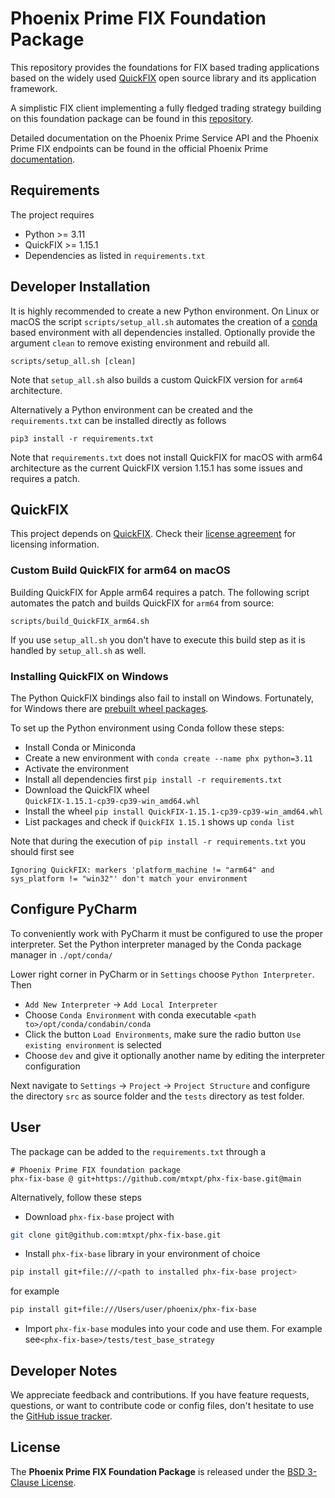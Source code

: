 # Phoenix Prime FIX Foundation Package 

This repository provides the foundations for FIX based trading applications based on the widely used 
[QuickFIX](https://QuickFIXengine.org) open source library and its application framework. 

A simplistic FIX client implementing a fully fledged trading strategy building on this foundation package 
can be found in this [repository](https://github.com/mtxpt/phx-fix-examples).

Detailed documentation on the Phoenix Prime Service API and the Phoenix Prime FIX endpoints can be found in the 
official Phoenix Prime [documentation](https://www.matrixport.com/docs/en-us/phoenix.html). 


## Requirements  

The project requires
  - Python >= 3.11
  - QuickFIX >= 1.15.1
  - Dependencies as listed in `requirements.txt`


## Developer Installation 

It is highly recommended to create a new Python environment. On Linux or macOS the script
`scripts/setup_all.sh` automates the creation of a [conda](https://docs.conda.io/en/latest/) 
based environment with all dependencies installed. Optionally provide the argument `clean` 
to remove existing environment and rebuild all. 

```
scripts/setup_all.sh [clean]
```

Note that `setup_all.sh` also builds a custom QuickFIX version for `arm64` architecture. 

Alternatively a Python environment can be created and the `requirements.txt` can 
be installed directly as follows 

``` 
pip3 install -r requirements.txt
```

Note that `requirements.txt` does not install QuickFIX for macOS with arm64 architecture
as the current QuickFIX version 1.15.1 has some issues and requires a patch. 


## QuickFIX 

This project depends on [QuickFIX](http://www.QuickFIXengine.org/). Check their [license agreement](http://www.QuickFIXengine.org/LICENSE) for licensing information.

### Custom Build QuickFIX for arm64 on macOS 

Building QuickFIX for Apple arm64 requires a patch. The following script
automates the patch and builds QuickFIX for `arm64` from source:

```
scripts/build_QuickFIX_arm64.sh
```

If you use `setup_all.sh` you don't have to execute this build step as it is handled by `setup_all.sh` as well.

### Installing QuickFIX on Windows

The Python QuickFIX bindings also fail to install on Windows. Fortunately, for Windows there are 
[prebuilt wheel packages](https://www.lfd.uci.edu/~gohlke/pythonlibs/#QuickFIX). 

To set up the Python environment using Conda follow these steps:
  - Install Conda or Miniconda
  - Create a new environment with `conda create --name phx python=3.11`
  - Activate the environment
  - Install all dependencies first `pip install -r requirements.txt` 
  - Download the QuickFIX wheel `QuickFIX‑1.15.1‑cp39‑cp39‑win_amd64.whl`
  - Install the wheel `pip install QuickFIX‑1.15.1‑cp39‑cp39‑win_amd64.whl`
  - List packages and check if `QuickFIX 1.15.1` shows up `conda list`

Note that during the execution of `pip install -r requirements.txt` you should first see

```
Ignoring QuickFIX: markers 'platform_machine != "arm64" and sys_platform != "win32"' don't match your environment
```


## Configure PyCharm

To conveniently work with PyCharm it must be configured to use the proper interpreter.
Set the Python interpreter managed by the Conda package manager in `./opt/conda/`

Lower right corner in PyCharm or in `Settings` choose `Python Interpreter`. Then

  - `Add New Interpreter` -> `Add Local Interpreter`
  - Choose `Conda Environment` with conda executable `<path to>/opt/conda/condabin/conda` 
  - Click the button `Load Environments`, make sure the radio button `Use existing environment` is selected
  - Choose `dev` and give it optionally another name by editing the interpreter configuration

Next navigate to `Settings` -> `Project` -> `Project Structure` and configure the directory `src` as 
source folder and the `tests` directory as test folder. 


## User 

The package can be added to the `requirements.txt` through a 

```
# Phoenix Prime FIX foundation package
phx-fix-base @ git+https://github.com/mtxpt/phx-fix-base.git@main
```


Alternatively, follow these steps

 - Download `phx-fix-base` project with
  ```bash
  git clone git@github.com:mtxpt/phx-fix-base.git
  ```
 - Install `phx-fix-base` library in your environment of choice 
  ```bash
  pip install git+file:///<path to installed phx-fix-base project>
  ```
  for example 
  ```bash 
  pip install git+file:///Users/user/phoenix/phx-fix-base
  ```
 - Import `phx-fix-base` modules into your code and use them. 
   For example see`<phx-fix-base>/tests/test_base_strategy`


## Developer Notes

We appreciate feedback and contributions. If you have feature requests, questions, 
or want to contribute code or config files, don't hesitate to use the 
[GitHub issue tracker](https://github.com/mtxpt/phx-fix-base/issues).


## License

The __Phoenix Prime FIX Foundation Package__ is released under the 
[BSD 3-Clause License](LICENSE).









